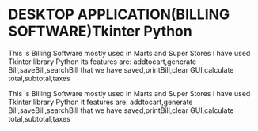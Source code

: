 # DESKTOP APPLICATION(BILLING SOFTWARE)Tkinter Python
This is Billing Software mostly used in Marts and Super Stores I have used Tkinter library Python its features are: addtocart,generate Bill,saveBill,searchBill that we have saved,printBill,clear GUI,calculate total,subtotal,taxes 
 
This is Billing Software mostly used in Marts and Super Stores I have used Tkinter library Python it features are: addtocart,generate Bill,saveBill,searchBill that we have saved,printBill,clear GUI,calculate total,subtotal,taxes

